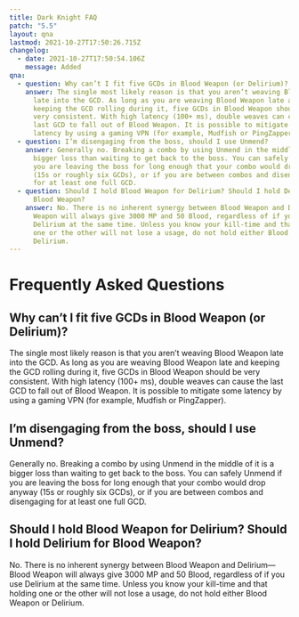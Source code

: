 ```yaml
---
title: Dark Knight FAQ
patch: "5.5"
layout: qna
lastmod: 2021-10-27T17:50:26.715Z
changelog:
  - date: 2021-10-27T17:50:54.106Z
    message: Added
qna:
  - question: Why can’t I fit five GCDs in Blood Weapon (or Delirium)?
    answer: The single most likely reason is that you aren’t weaving Blood Weapon
      late into the GCD. As long as you are weaving Blood Weapon late and
      keeping the GCD rolling during it, five GCDs in Blood Weapon should be
      very consistent. With high latency (100+ ms), double weaves can cause the
      last GCD to fall out of Blood Weapon. It is possible to mitigate some
      latency by using a gaming VPN (for example, Mudfish or PingZapper).
  - question: I’m disengaging from the boss, should I use Unmend?
    answer: Generally no. Breaking a combo by using Unmend in the middle of it is a
      bigger loss than waiting to get back to the boss. You can safely Unmend if
      you are leaving the boss for long enough that your combo would drop anyway
      (15s or roughly six GCDs), or if you are between combos and disengaging
      for at least one full GCD.
  - question: Should I hold Blood Weapon for Delirium? Should I hold Delirium for
      Blood Weapon?
    answer: No. There is no inherent synergy between Blood Weapon and Delirium—Blood
      Weapon will always give 3000 MP and 50 Blood, regardless of if you use
      Delirium at the same time. Unless you know your kill-time and that holding
      one or the other will not lose a usage, do not hold either Blood Weapon or
      Delirium.
---
```

# Frequently Asked Questions

## Why can’t I fit five GCDs in Blood Weapon (or Delirium)?

The single most likely reason is that you aren’t weaving Blood Weapon late into the GCD. As long as you are weaving Blood Weapon late and keeping the GCD rolling during it, five GCDs in Blood Weapon should be very consistent. With high latency (100+ ms), double weaves can cause the last GCD to fall out of Blood Weapon. It is possible to mitigate some latency by using a gaming VPN (for example, Mudfish or PingZapper).

## I’m disengaging from the boss, should I use Unmend?

Generally no. Breaking a combo by using Unmend in the middle of it is a bigger loss than waiting to get back to the boss. You can safely Unmend if you are leaving the boss for long enough that your combo would drop anyway (15s or roughly six GCDs), or if you are between combos and disengaging for at least one full GCD.

## Should I hold Blood Weapon for Delirium? Should I hold Delirium for Blood Weapon?

No. There is no inherent synergy between Blood Weapon and Delirium—Blood Weapon will always give 3000 MP and 50 Blood, regardless of if you use Delirium at the same time. Unless you know your kill-time and that holding one or the other will not lose a usage, do not hold either Blood Weapon or Delirium.